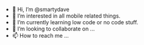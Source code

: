 - 👋 Hi, I’m @smartydave
- 👀 I’m interested in all mobile related things.
- 🌱 I’m currently learning low code or no code stuff.
- 💞️ I’m looking to collaborate on ...
- 📫 How to reach me ...

<!---
smartydave/smartydave is a ✨ special ✨ repository because its `README.md` (this file) appears on your GitHub profile.
You can click the Preview link to take a look at your changes.
--->
